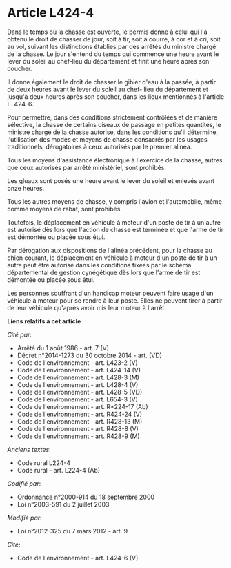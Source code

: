 # Article L424-4

Dans le temps où la chasse est ouverte, le permis donne à celui qui l'a obtenu le droit de chasser de jour, soit à tir, soit
à courre, à cor et à cri, soit au vol, suivant les distinctions établies par des arrêtés du ministre chargé de la chasse. Le
jour s'entend du temps qui commence une heure avant le lever du soleil au chef-lieu du département et finit une heure après
son coucher. 

Il donne également le droit de chasser le gibier d'eau à la passée, à partir de deux heures avant le lever du soleil au chef-
lieu du département et jusqu'à deux heures après son coucher, dans les lieux mentionnés à l'article L. 424-6. 

Pour permettre, dans des conditions strictement contrôlées et de manière sélective, la chasse de certains oiseaux de passage
en petites quantités, le ministre chargé de la chasse autorise, dans les conditions qu'il détermine, l'utilisation des modes
et moyens de chasse consacrés par les usages traditionnels, dérogatoires à ceux autorisés par le premier alinéa. 

Tous les moyens d'assistance électronique à l'exercice de la chasse, autres que ceux autorisés par arrêté ministériel, sont
prohibés. 

Les gluaux sont posés une heure avant le lever du soleil et enlevés avant onze heures. 

Tous les autres moyens de chasse, y compris l'avion et l'automobile, même comme moyens de rabat, sont prohibés. 

Toutefois, le déplacement en véhicule à moteur d'un poste de tir à un autre est autorisé dès lors que l'action de chasse est
terminée et que l'arme de tir est démontée ou placée sous étui. 

Par dérogation aux dispositions de l'alinéa précédent, pour la chasse au chien courant, le déplacement en véhicule à moteur
d'un poste de tir à un autre peut être autorisé dans les conditions fixées par le schéma départemental de gestion cynégétique
dès lors que l'arme de tir est démontée ou placée sous étui. 

Les personnes souffrant d'un handicap moteur peuvent faire usage d'un véhicule à moteur pour se rendre à leur poste. Elles ne
peuvent tirer à partir de leur véhicule qu'après avoir mis leur moteur à l'arrêt.

**Liens relatifs à cet article**

_Cité par_:

  - Arrêté du 1 août 1986 - art. 7 (V)
  - Décret n°2014-1273 du 30 octobre 2014 - art. (VD)
  - Code de l'environnement - art. L423-2 (V)
  - Code de l'environnement - art. L424-14 (V)
  - Code de l'environnement - art. L428-3 (M)
  - Code de l'environnement - art. L428-4 (V)
  - Code de l'environnement - art. L428-5 (VD)
  - Code de l'environnement - art. L654-3 (V)
  - Code de l'environnement - art. R*224-17 (Ab)
  - Code de l'environnement - art. R424-24 (V)
  - Code de l'environnement - art. R428-13 (M)
  - Code de l'environnement - art. R428-8 (V)
  - Code de l'environnement - art. R428-9 (M)

_Anciens textes_:

  - Code rural L224-4
  - Code rural - art. L224-4 (Ab)

_Codifié par_:

  - Ordonnance n°2000-914 du 18 septembre 2000
  - Loi n°2003-591 du 2 juillet 2003

_Modifié par_:

  - Loi n°2012-325 du 7 mars 2012 - art. 9

_Cite_:

  - Code de l'environnement - art. L424-6 (V)

